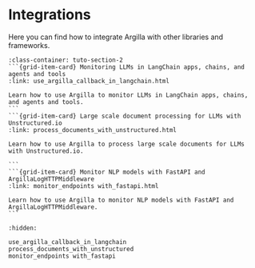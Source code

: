 # Integrations

Here you can find how to integrate Argilla with other libraries and frameworks.

````{grid}  1 1 3 3
:class-container: tuto-section-2
```{grid-item-card} Monitoring LLMs in LangChain apps, chains, and agents and tools
:link: use_argilla_callback_in_langchain.html

Learn how to use Argilla to monitor LLMs in LangChain apps, chains, and agents and tools.
```
```{grid-item-card} Large scale document processing for LLMs with Unstructured.io
:link: process_documents_with_unstructured.html

Learn how to use Argilla to process large scale documents for LLMs with Unstructured.io.

```
```{grid-item-card} Monitor NLP models with FastAPI and ArgillaLogHTTPMiddleware
:link: monitor_endpoints with_fastapi.html

Learn how to use Argilla to monitor NLP models with FastAPI and ArgillaLogHTTPMiddleware.
```
````

```{toctree}
:hidden:

use_argilla_callback_in_langchain
process_documents_with_unstructured
monitor_endpoints with_fastapi
```